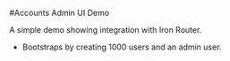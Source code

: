 #Accounts Admin UI Demo

A simple demo showing integration with Iron Router.  
- Bootstraps by creating 1000 users and an admin user.
